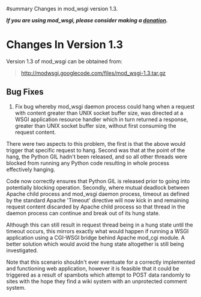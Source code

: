 ﻿#summary Changes in mod\_wsgi version 1.3.

_**If you are using mod\_wsgi, please consider making a
[donation](HowToContributeBack.md).**_

# Changes In Version 1.3 #

Version 1.3 of mod\_wsgi can be obtained from:

> http://modwsgi.googlecode.com/files/mod_wsgi-1.3.tar.gz

## Bug Fixes ##

1. Fix bug whereby mod\_wsgi daemon process could hang when a request with
content greater than UNIX socket buffer size, was directed at a WSGI
application resource handler which in turn returned a response, greater
than UNIX socket buffer size, without first consuming the request content.

There were two aspects to this problem, the first is that the above would
trigger that specific request to hang. Second was that at the point of the
hang, the Python GIL hadn't been released, and so all other threads were
blocked from running any Python code resulting in whole process effectively
hanging.

Code now correctly ensures that Python GIL is released prior to going into
potentially blocking operation. Secondly, where mutual deadlock between
Apache child process and mod\_wsgi daemon process, timeout as defined by the
standard Apache 'Timeout' directive will now kick in and remaining request
content discarded by Apache child process so that thread in the daemon
process can continue and break out of its hung state.

Although this can still result in request thread being in a hung state
until the timeout occurs, this mirrors exactly what would happen if running
a WSGI application using a CGI-WSGI bridge behind Apache mod\_cgi module. A
better solution which would avoid the hung state altogether is still being
investigated.

Note that this scenario shouldn't ever eventuate for a correctly implemented
and functioning web application, however it is feasible that it could be
triggered as a result of spambots which attempt to POST data randomly to
sites with the hope they find a wiki system with an unprotected comment
system.